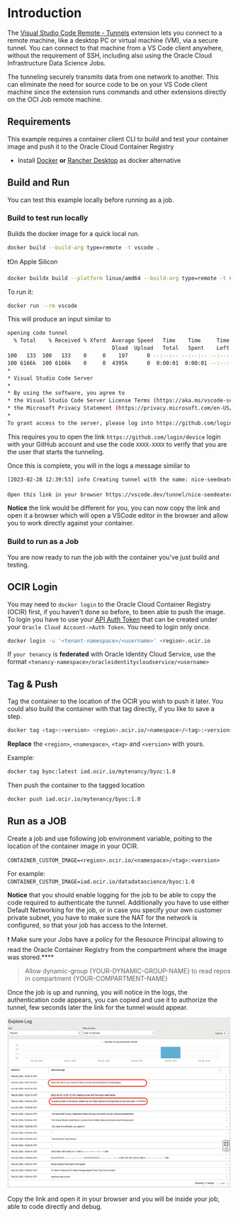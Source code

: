 # Introduction

The [Visual Studio Code Remote - Tunnels](https://code.visualstudio.com/docs/remote/tunnels) extension lets you connect to a remote machine, like a desktop PC or virtual machine (VM), via a secure tunnel. You can connect to that machine from a VS Code client anywhere, without the requirement of SSH, including also using the Oracle Cloud Infrastructure Data Science Jobs.

The tunneling securely transmits data from one network to another. This can eliminate the need for source code to be on your VS Code client machine since the extension runs commands and other extensions directly on the OCI Job remote machine.

## Requirements

This example requires a container client CLI to build and test your container image and push it to the Oracle Cloud Container Registry

- Install [Docker](<https://docs.docker.com/get-docker>) **or** [Rancher Desktop](<https://rancherdesktop.io/>) as docker alternative

## Build and Run

You can test this example locally before running as a job.

### Build to test run locally

Builds the docker image for a quick local run.

```bash
docker build --build-arg type=remote -t vscode .
```

:exclamation:On Apple Silicon

```bash
docker buildx build --platform linux/amd64 --build-arg type=remote -t vscode .
```

To run it:

```bash
docker run --rm vscode
```

This will produce an input similar to

```bash
opening code tunnel
  % Total    % Received % Xferd  Average Speed   Time    Time     Time  Current
                                 Dload  Upload   Total   Spent    Left  Speed
100   133  100   133    0     0    197      0 --:--:-- --:--:-- --:--:--   197
100 6166k  100 6166k    0     0  4395k      0  0:00:01  0:00:01 --:--:-- 11.5M
*
* Visual Studio Code Server
*
* By using the software, you agree to
* the Visual Studio Code Server License Terms (https://aka.ms/vscode-server-license) and
* the Microsoft Privacy Statement (https://privacy.microsoft.com/en-US/privacystatement).
*
To grant access to the server, please log into https://github.com/login/device and use code XXXX-XXXX
```

This requires you to open the link `https://github.com/login/device` login with your GitHub account and use the code `XXXX-XXXX` to verify that you are the user that starts the tunneling.

Once this is complete, you will in the logs a message similar to

```bash
[2023-02-28 12:39:53] info Creating tunnel with the name: nice-seedeater

Open this link in your browser https://vscode.dev/tunnel/nice-seedeater/aiapps
```

**Notice** the link would be different for you, you can now copy the link and open it a browser which will open a VSCode editor in the browser and allow you to work directly against your container.

### Build to run as a Job

You are now ready to run the job with the container you've just build and testing.

## OCIR Login

You may need to `docker login` to the Oracle Cloud Container Registry (OCIR) first, if you haven't done so before, to been able to push the image. To login you have to use your [API Auth Token](https://docs.oracle.com/en-us/iaas/Content/Registry/Tasks/registrygettingauthtoken.htm) that can be created under your `Oracle Cloud Account->Auth Token`. You need to login only once.

```bash
docker login -u '<tenant-namespace>/<username>' <region>.ocir.io
```

If `your tenancy` is **federated** with Oracle Identity Cloud Service, use the format `<tenancy-namespace>/oracleidentitycloudservice/<username>`

## Tag & Push

Tag the container to the location of the OCIR you wish to push it later. You could also build the container with that tag directly, if you like to save a step.

```bash
docker tag <tag>:<version> <region>.ocir.io/<namespace>/<tag>:<version>
```

**Replace** the `<region>`, `<namespace>`, `<tag>` and `<version>` with yours.

Example:

```bash
docker tag byoc:latest iad.ocir.io/mytenancy/byoc:1.0
```

Then push the container to the tagged location

```bash
docker push iad.ocir.io/mytenancy/byoc:1.0
```

## Run as a JOB

Create a job and use following job environment variable, poiting to the location of the container image in your OCIR.

`CONTAINER_CUSTOM_IMAGE=<region>.ocir.io/<namespace>/<tag>:<version>`

For example:
`CONTAINER_CUSTOM_IMAGE=iad.ocir.io/datadatascience/byoc:1.0`

**Notice** that you should enable logging for the job to be able to copy the code required to authenticate the tunnel. Additionally you have to use either Default Networking for the job, or in case you specify your own customer private subnet, you have to make sure the NAT for the network is configured, so that your job has access to the Internet.

:exclamation: Make sure your Jobs have a policy for the Resource Principal allowing to read the Oracle Container Registry from the compartment where the image was stored.****

> Allow dynamic-group {YOUR-DYNAMIC-GROUP-NAME} to read repos in compartment {YOUR-COMPARTMENT-NAME}

Once the job is up and running, you will notice in the logs, the authentication code appears, you can copied and use it to authorize the tunnel, few seconds later the link for the tunnel would appear.

![vscode tunnel in the oci job](../assets/images/vscde-server-tunnel-job.png)

Copy the link and open it in your browser and you will be inside your job, able to code directly and debug.